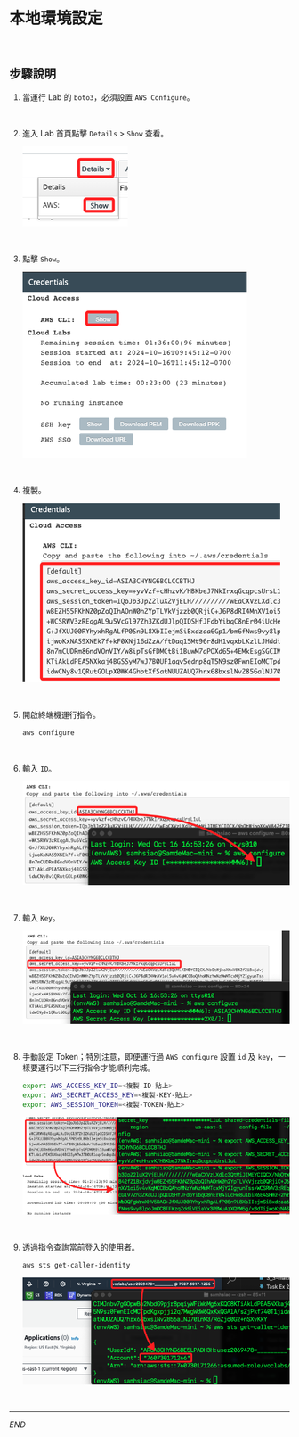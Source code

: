# 本地環境設定

<br>

## 步驟說明

1. 當運行 Lab 的 `boto3`，必須設置 `AWS Configure`。

<br>

2. 進入 Lab 首頁點擊 `Details` > `Show` 查看。

    ![](images/img_01.png)

<br>

3. 點擊 `Show`。

    ![](images/img_02.png)

<br>

4. 複製。

    ![](images/img_03.png)

<br>

5. 開啟終端機運行指令。

    ```bash
    aws configure
    ```

<br>

6. 輸入 `ID`。

    ![](images/img_04.png)

<br>

7. 輸入 `Key`。

    ![](images/img_05.png)

<br>

8. 手動設定 Token；特別注意，即便運行過 `AWS configure` 設置 `id` 及 `key`，一樣要運行以下三行指令才能順利完城。

    ```bash
    export AWS_ACCESS_KEY_ID=<複製-ID-貼上>
    export AWS_SECRET_ACCESS_KEY=<複製-KEY-貼上>
    export AWS_SESSION_TOKEN=<複製-TOKEN-貼上>
    ```

    ![](images/img_06.png)

<br>

9. 透過指令查詢當前登入的使用者。

    ```bash
    aws sts get-caller-identity
    ```

    ![](images/img_07.png)

<br>

___

_END_